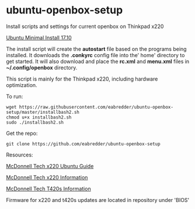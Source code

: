 # ubuntu-openbox-setup
Install scripts and settings for current openbox on Thinkpad x220

[Ubuntu Minimal Install 17.10](http://archive.ubuntu.com/ubuntu/dists/artful/main/installer-amd64/current/images/netboot/mini.iso)

The install script will create the **autostart** file based on the programs being installed. It downloads the **.conkyrc** config file into the' home' directory to get started. It will also download and place the **rc.xml** and **menu.xml** files in **~/.config/openbox** directory.

This script is mainly for the Thinkpad x220, including hardware optimization.

To run:
```
wget https://raw.githubusercontent.com/eabredder/ubuntu-openbox-setup/master/installbash2.sh
chmod u+x installbash2.sh
sudo ./installbash2.sh
```
Get the repo:
```
git clone https://github.com/eabredder/ubuntu-openbox-setup
```

Resources:

[McDonnell Tech x220 Ubuntu Guide](http://x220.mcdonnelltech.com/ubuntu/)

[McDonnell Tech x220 Information](http://x220.mcdonnelltech.com/)

[McDonnell Tech T420s Information](http://mcdojf.wixsite.com/t420s)

Firmware for x220 and t420s updates are located in repository under 'BIOS'
